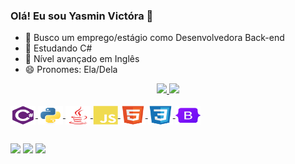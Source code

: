### Olá! Eu sou Yasmin Victóra 👋


- 🔭 Busco um emprego/estágio como Desenvolvedora Back-end
- 🌱 Estudando C#
- 💬 Nível avançado em Inglês
- 😄 Pronomes: Ela/Dela

<!--Dados do perfil -->
<div align="center">
  <a href="https://github.com/yasminvic">
  <img height="180em" src="https://github-readme-stats.vercel.app/api?username=yasminvic&show_icons=true&theme=tokyonight&include_all_commits=true&count_private=true"/>
  <img height="180em" src="https://github-readme-stats.vercel.app/api/top-langs/?username=yasminvic&layout=compact&langs_count=7&theme=tokyonight"/>
</div>

<!--Ícones das linguagens usadas -->
<div style="display: inline_block"><br>
  <img align="center" alt="Yasmin-Csharp" height="30" width="40" src="https://raw.githubusercontent.com/devicons/devicon/master/icons/csharp/csharp-plain.svg">
  <img align="center" alt="Yasmin-Python" height="30" width="40" src="https://raw.githubusercontent.com/devicons/devicon/master/icons/python/python-original.svg">
  <img align="center" alt="Yasmin-Java" height="30" width="40" src="https://raw.githubusercontent.com/devicons/devicon/master/icons/java/java-plain.svg">
  <img align="center" alt="Yasmin-Js" height="30" width="40" src="https://raw.githubusercontent.com/devicons/devicon/master/icons/javascript/javascript-plain.svg">
  <img align="center" alt="Yasmin-HTML" height="30" width="40" src="https://raw.githubusercontent.com/devicons/devicon/master/icons/html5/html5-original.svg">
  <img align="center" alt="Yasmin-CSS" height="30" width="40" src="https://raw.githubusercontent.com/devicons/devicon/master/icons/css3/css3-original.svg">
  <img align="center" alt="Yasmin-Bootstrap" height="30" width="40" src="https://raw.githubusercontent.com/devicons/devicon/master/icons/bootstrap/bootstrap-original.svg">
</div>

##

<!--Redes sociais-->
<div>  
  <a href = "mailto:yasminalvesdesouza27@gmail.com" target="_blank"><img src="https://img.shields.io/badge/Gmail-D14836?style=for-the-badge&logo=gmail&logoColor=white"></a>
  <a href="https://www.linkedin.com/in/yasmin-alves-de-souza/" target="_blank"><img src="https://img.shields.io/badge/-LinkedIn-%230077B5?style=for-the-badge&logo=linkedin&logoColor=white"></a> 
   <a href="https://www.instagram.com/minn.souza/" target="_blank"><img src="https://img.shields.io/badge/-Instagram-%23E4405F?style=for-the-badge&logo=instagram&logoColor=white"></a>
</div>
